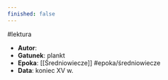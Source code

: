 ```yaml
---
finished: false
---
```

#lektura
- **Autor**: 
- **Gatunek**: plankt
- **Epoka**: [[Średniowiecze]] #epoka/średniowiecze 
- **Data**: koniec XV w.

